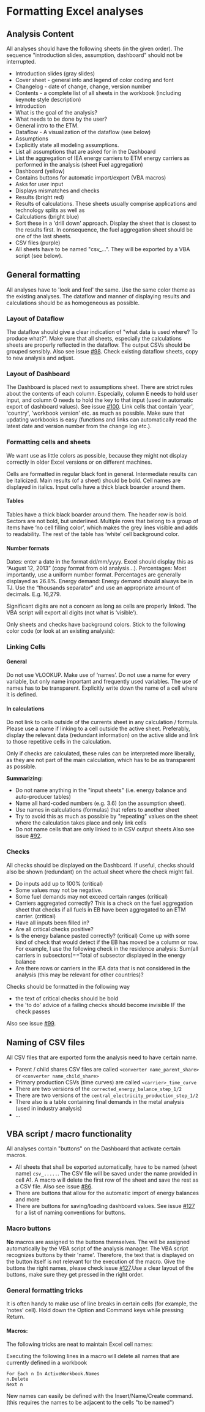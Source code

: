 # Formatting Excel analyses

## Analysis Content
All analyses should have the following sheets (in the given order). The
sequence "introduction slides, assumption, dashboard" should not be
interrupted.
- Introduction slides (gray slides)
- Cover sheet - general info and legend of color coding and font
 - Changelog - date of change, change, version number
 - Contents - a complete list of all sheets in the workbook (including keynote style description)
 - Introduction
  - What is the goal of the analysis?
  - What needs to be done by the user?
  - General intro to the ETM.
 - Dataflow - A visualization of the dataflow (see below)
 - Assumptions
  - Explicitly state all modeling assumptions.
  - List all assumptions that are asked for in the Dashboard
  - List the aggregation of IEA energy carriers to ETM energy carriers as performed in the analysis (sheet Fuel aggregation)
- Dashboard (yellow)
 - Contains buttons for automatic import/export (VBA macros)
 - Asks for user input
 - Displays mismatches and checks
- Results (bright red)
 - Results of calculations. These sheets usually comprise applications and technology splits as well as
- Calculations (bright blue)
 - Sort these in a 'drill down' approach. Display the sheet that is closest to the results first. In consequence, the fuel aggregation sheet should be one of the last sheets.
- CSV files (purple)
 - All sheets have to be named "csv_...". They will be exported by a VBA script (see below).

## General formatting
All analyses have to 'look and feel' the same. Use the
same color theme as the existing analyses.  The dataflow and manner of
displaying results and calculations should be as homogeneous as possible.

### Layout of Dataflow
The dataflow should give a clear indication of "what
data is used where? To produce what?". Make sure that all sheets, especially
the calculations sheets are properly reflected in the dataflow. The output
CSVs should be grouped sensibly.  Also see issue [#98](https://github.com/quintel/etdataset/issues/98). Check existing dataflow sheets, copy to new
analysis and adjust.

### Layout of Dashboard
The Dashboard is placed next to assumptions sheet.
There are strict rules about the contents of each column. Especially, column E
needs to hold user input, and column O needs to hold the key to that input
(used in automatic export of dashboard values). See issue [#100](https://github.com/quintel/etdataset/issues/100). Link cells that contain
'year', 'country', 'workbook version' etc. as much as possible. Make sure that
updating workbooks is easy (functions and links can automatically read the
latest date and version number from the change log etc.).

### Formatting cells and sheets
We want use as little colors as possible,
because they might not display correctly in older Excel versions or on
different machines.

Cells are formatted in regular black font in general. Intermediate results can
be italicized. Main results (of a sheet) should be bold.  Cell names are
displayed in italics.  Input cells have a thick black boarder around them.

#### Tables
Tables have a thick black boarder around them.  The header row
is bold. Sectors are not bold, but underlined. Multiple rows that belong to a
group of items have ‘no cell filling color’, which makes the grey lines
visible and adds to readability. The rest of the table has ‘white’ cell
background color.

#### Number formats
Dates: enter a date in the format dd/mm/yyyy. Excel
should display this as “August 12, 2013” (copy format from old analysis…).
Percentages: Most importantly, use a uniform number format. Percentages are
generally displayed as 26.8%.  Energy demand: Energy demand should always be
in TJ. Use the “thousands separator” and use an appropriate amount of
decimals. E.g. 16,279.

Significant digits are not a concern as long as cells are properly linked. The
VBA script will export all digits (not what is ‘visible’).

Only sheets and checks have background colors.  Stick to the following color
code (or look at an existing analysis):

### Linking Cells
#### General
Do not use VLOOKUP. Make use of ‘names’. Do
not use a name for every variable, but only name important and frequently used
variables. The use of names has to be transparent. Explicitly write down the
name of a cell where it is defined.

#### In calculations
Do not link to cells outside of the currents sheet in
any calculation / formula. Please use a name if linking to a cell outside the
active sheet. Preferably, display the relevant data (redundant information) on
the active slide and link to those repetitive cells in the calculation.

Only if checks are calculated, these rules can be interpreted more liberally,
as they are not part of the main calculation, which has to be as transparent
as possible.

**Summarizing:**
- Do not name anything in the "input sheets" (i.e. energy balance and auto-producer tables)
- Name all hard-coded numbers (e.g. 3.6) (on the assumption sheet).
- Use names in calculations (formulas) that refers to another sheet
- Try to avoid this as much as possible by "repeating" values on the sheet where the calculation takes place and only link cells
- Do not name cells that are only linked to in CSV output sheets
Also see issue [#92](https://github.com/quintel/etdataset/issues/92).

### Checks
All checks should be displayed on the Dashboard.
If useful, checks should also be shown (redundant) on the actual sheet where the check might fail.
- Do inputs add up to 100% (critical)
- Some values may not be negative.
- Some fuel demands may not exceed certain ranges (critical)
- Carriers aggregated correctly? This is a check on the fuel aggregation sheet that checks if all fuels in EB have been aggregated to an ETM carrier. (critical)
- Have all inputs been filled in?
- Are all critical checks positive?
- Is the energy balance pasted correctly? (critical) Come up with some kind of check that would detect if the EB has moved be a column or row. For example, I use the following check in the residence analysis: Sum(all carriers in subsectors)==Total of subsector displayed in the energy balance
- Are there rows or carriers in the IEA data that is not considered in the analysis (this may be relevant for other countries)?

Checks should be formatted in the following way
- the text of critical checks should be bold
- the 'to do' advice of a failing checks should become invisible IF the check passes

Also see issue [#99](https://github.com/quintel/etdataset/issues/99).

## Naming of CSV files
All CSV files that are exported form the analysis need to have certain name.
- Parent / child shares CSV files are called `<converter name_parent_share>` or `<converter name_child_share>`
- Primary production CSVs (time curves) are called `<carrier>_time_curve`
- There are two versions of the `corrected_energy_balance_step_1/2`
- There are two versions of the `central_electricity_production_step_1/2`
- There also is a table containing final demands in the metal analysis (used in industry analysis)
- ...

## VBA script / macro functionality
All analyses contain "buttons" on the Dashboard that activate certain macros.
- All sheets that shall be exported automatically, have to be named (sheet name) `csv_.....`. The CSV file will be saved under the name provided in cell A1. A macro will delete the first row of the sheet and save the rest as a CSV file.  Also see issue [#86](https://github.com/quintel/etdataset/issues/86).
- There are buttons that allow for the automatic import of energy balances and more
- There are buttons for saving/loading dashboard values. See issue [#127](https://github.com/quintel/etdataset/issues/127) for a list of naming conventions for buttons.

### Macro buttons
**No** macros are assigned to the buttons themselves. The will be assigned automatically by the VBA script of the analysis manager. The VBA script recognizes buttons by their 'name'. Therefore, the text that is displayed on the button itself is not relevant for the execution of the macro.
Give the buttons the right names, please check issue [#127](https://github.com/quintel/rdr/issues/127).Use a clear layout of the buttons, make sure they get pressed in the right order.

### General formatting tricks
It is often handy to make use of line breaks in
certain cells (for example, the 'notes' cell).  Hold down the Option and
Command keys while pressing Return.

#### Macros:
The following tricks are neat to maintain Excel cell names:

Executing the following lines in a macro will delete all names that are
currently defined in a workbook
````
For Each n In ActiveWorkbook.Names
n.Delete
Next n
````

New names can easily be defined with the Insert/Name/Create command. (this
requires the names to be adjacent to the cells "to be named")


